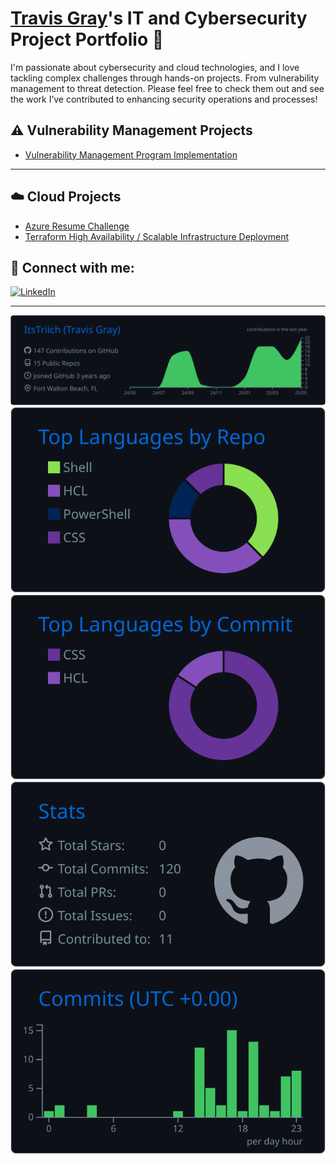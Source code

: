 # <a href="https://www.linkedin.com/in/joshmadakor/">Travis Gray</a>'s IT and Cybersecurity Project Portfolio 🔐

I'm passionate about cybersecurity and cloud technologies, and I love tackling complex challenges through hands-on projects. From vulnerability management to threat detection. Please feel free to check them out and see the work I’ve contributed to enhancing security operations and processes!

## ⚠️ Vulnerability Management Projects

- [Vulnerability Management Program Implementation](https://github.com/ItsTriich/vulnerability-management-program)

---

## ☁️ Cloud Projects

- [Azure Resume Challenge](https://github.com/ItsTriich/Azure-Resume)
- [Terraform High Availability / Scalable Infrastructure Deployment](https://github.com/ItsTriich/terraform-projects/tree/main/production-grade%20azure%20infrastructure)






<h2> 🤳 Connect with me:</h2>

[![LinkedIn](https://img.shields.io/badge/linkedin-%230077B5.svg?style=for-the-badge&logo=linkedin&logoColor=white)](https://linkedin.com/in/tg12)

---


[![](https://raw.githubusercontent.com/ItsTriich/ItsTriich/main/profile-summary-card-output/github_dark/0-profile-details.svg)](https://github.com/vn7n24fzkq/github-profile-summary-cards)
[![](https://raw.githubusercontent.com/ItsTriich/ItsTriich/main/profile-summary-card-output/github_dark/1-repos-per-language.svg)](https://github.com/vn7n24fzkq/github-profile-summary-cards) [![](https://raw.githubusercontent.com/ItsTriich/ItsTriich/main/profile-summary-card-output/github_dark/2-most-commit-language.svg)](https://github.com/vn7n24fzkq/github-profile-summary-cards)
[![](https://raw.githubusercontent.com/ItsTriich/ItsTriich/main/profile-summary-card-output/github_dark/3-stats.svg)](https://github.com/vn7n24fzkq/github-profile-summary-cards) [![](https://raw.githubusercontent.com/ItsTriich/ItsTriich/main/profile-summary-card-output/github_dark/4-productive-time.svg)](https://github.com/vn7n24fzkq/github-profile-summary-cards)



